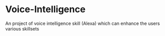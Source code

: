 # Voice-Intelligence
An project of voice intelligence skill (Alexa) which can enhance the users various skillsets 
